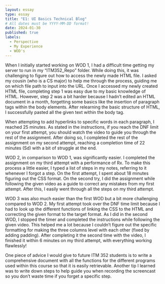 ```yaml
---
layout: essay
type: essay
title: "E1: UI Basics Technical Blog"
# All dates must be YYYY-MM-DD format!
date: 2024-01-30
published: true
labels:
  - Perspective
  - My Experience
  - WOD's
---
```


When I initially started working on WOD 1, I had a difficult time getting my server to run in my “ITM352_Repo” folder. While doing this, it was challenging to figure out how to access the newly made HTML file. I asked my cousin (who is a CS major) to help me through the process, guiding me on which file path to input into the URL. Once I accessed my newly created HTML file, completing step 1 was easy due to my basic knowledge of HTML. However, step 2 was a bit harder because I hadn’t edited an HTML document in a month, forgetting some basics like the insertion of paragraph tags within the body elements. After relearning the basic structure of HTML, I successfully pasted all the given text within the body tag.

When attempting to add hyperlinks to specific words in each paragraph, I reached 25 minutes. As stated in the instructions, if you reach the DNF limit on your first attempt, you should watch the video to guide you through the rest of the assignment. After doing so, I completed the rest of the assignment on my second attempt, reaching a completion time of 22 minutes (Sd) with a bit of struggle at the end.

WOD 2, in comparison to WOD 1, was significantly easier. I completed the assignment on my third attempt with a performance of Rx. To make this process a little easier, I typed a list of steps in my notes, referring to it whenever I forgot a step. On the first attempt, I spent about 18 minutes figuring out the CSS format. On the second try, I did the assignment while following the given video as a guide to correct any mistakes from my first attempt. After this, I easily went through all the steps on my third attempt.

WOD 3 was also much easier than the first WOD but a bit more challenging compared to WOD 2. My first attempt took over the DNF time limit because I had to look up the different functions of linking the CSS to the HTML and correcting the given format to the target format. As I did in the second WOD, I stopped the timer and completed the instructions while following the given video. This helped me a lot because I couldn’t figure out the specific formatting for making the three columns level with each other (fixed by adding padding). After completing it the second time with the video, I finished it within 6 minutes on my third attempt, with everything working flawlessly!

One piece of advice I would give to future ITM 352 students is to write a comprehensive document with all the functions for the different programs used within this course so that it is easily retrievable. Another tip I learned was to write down steps to help guide you when recording the screencast so you don’t waste time if you forget a specific step.
